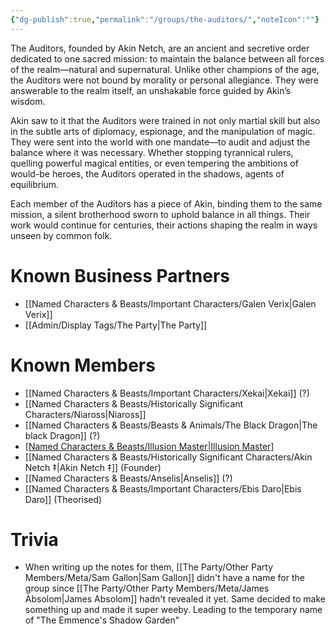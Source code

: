 ```yaml
---
{"dg-publish":true,"permalink":"/groups/the-auditors/","noteIcon":""}
---
```


The Auditors, founded by Akin Netch, are an ancient and secretive order dedicated to one sacred mission: to maintain the balance between all forces of the realm—natural and supernatural. Unlike other champions of the age, the Auditors were not bound by morality or personal allegiance. They were answerable to the realm itself, an unshakable force guided by Akin’s wisdom.

Akin saw to it that the Auditors were trained in not only martial skill but also in the subtle arts of diplomacy, espionage, and the manipulation of magic. They were sent into the world with one mandate—to audit and adjust the balance where it was necessary. Whether stopping tyrannical rulers, quelling powerful magical entities, or even tempering the ambitions of would-be heroes, the Auditors operated in the shadows, agents of equilibrium.

Each member of the Auditors has a piece of Akin, binding them to the same mission, a silent brotherhood sworn to uphold balance in all things. Their work would continue for centuries, their actions shaping the realm in ways unseen by common folk.

# Known Business Partners
- [[Named Characters & Beasts/Important Characters/Galen Verix\|Galen Verix]]
- [[Admin/Display Tags/The Party\|The Party]] 

# Known Members
- [[Named Characters & Beasts/Important Characters/Xekai\|Xekai]] (?)
- [[Named Characters & Beasts/Historically Significant  Characters/Niaross\|Niaross]]
- [[Named Characters & Beasts/Beasts & Animals/The Black Dragon\|The black Dragon]] (?)
- [[Named Characters & Beasts/Illusion Master\|Illusion Master]](?)
- [[Named Characters & Beasts/Historically Significant  Characters/Akin Netch ‡\|Akin Netch ‡]] (Founder)
- [[Named Characters & Beasts/Anselis\|Anselis]] (?)
- [[Named Characters & Beasts/Important Characters/Ebis Daro\|Ebis Daro]] (Theorised)

# Trivia 
- When writing up the notes for them, [[The Party/Other Party Members/Meta/Sam Gallon\|Sam Gallon]] didn't have a name for the group since [[The Party/Other Party Members/Meta/James Absolom\|James Absolom]] hadn't revealed it yet. Same decided to make something up and made it super weeby. Leading to the temporary name of "The Emmence's Shadow Garden"